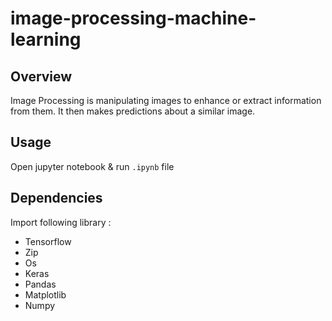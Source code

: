 # image-processing-machine-learning
## Overview
Image Processing is manipulating images to enhance or extract information from them. It then makes predictions about a similar image. 


## Usage
Open jupyter notebook & run `.ipynb` file

## Dependencies
Import following library :
* Tensorflow
* Zip
* Os
* Keras
* Pandas
* Matplotlib
* Numpy
